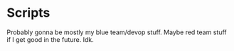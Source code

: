 # Scripts
Probably gonna be mostly my blue team/devop stuff. Maybe red team stuff if I get good in the future. Idk.
